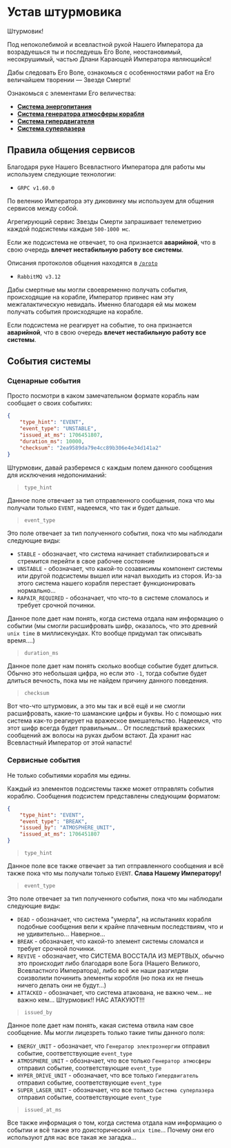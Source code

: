# Устав штурмовика

Штурмовик!

Под непоколебимой и всевластной рукой Нашего Императора да возрадуешься ты и последуешь Его Воле, неостановимый, несокрушимый, частью Длани Карающей Императора являющийся!

Дабы следовать Его Воле, ознакомься с особенностями работ на Его величайшем творении — Звезде Смерти!


Ознакомься с элементами Его величества:

- [**Система энергопитания**](https://github.com/andrwnv/death-star-playground/blob/main/docs/units/1_energy_unit.md)
- [**Система генератора атмосферы корабля**](https://github.com/andrwnv/death-star-playground/blob/main/docs/units/2_atmosphere_unit.md)
- [**Cистема гипердвигателя**](https://github.com/andrwnv/death-star-playground/blob/main/docs/units/3_hyper_drive_unit.md)
- [**Cистема суперлазера**](https://github.com/andrwnv/death-star-playground/blob/main/docs/units/4_super_laser_unit.md)


## Правила общения сервисов

Благодаря руке Нашего Всевластного Императора для работы мы используем следующие технологии:

- `GRPC v1.60.0`

По велению Императора эту диковинку мы используем для общения сервисов между собой.

Агрегирующий сервис Звезды Смерти запрашивает телеметрию каждой подсистемы каждые `500-1000 мс`.

Если же подсистема не отвечает, то она признается **аварийной**, что в свою очередь **влечет нестабильную работу все системы**.

Описания протоколов общения находятся в [`/proto`](https://github.com/andrwnv/death-star-playground/blob/main/protos)


- `RabbitMQ v3.12`

Дабы смертные мы могли своевременно получать события, происходящие на корабле, Император привнес нам эту межгалактическую невидаль. Именно благодаря ей мы можем получать события происходящие на корабле.

Если подсистема не реагирует на событие, то она признается **аварийной**, что в свою очередь **влечет нестабильную работу все системы**.

## События системы
### **Сценарные события**
Просто посмотри в каком замечательном формате корабль нам сообщает о своих событиях:
```json
{
    "type_hint": "EVENT",
    "event_type": "UNSTABLE",
    "issued_at_ms": 1706451807,
    "duration_ms": 10000,
    "checksum": "2ea9589da79e4cc89b306e4e34d141a2"
}
```

Штурмовик, давай разберемся с каждым полем данного сообщения для исключения недопониманий:
> `type_hint`

Данное поле отвечает за тип отправленного сообщения, пока что мы получали только `EVENT`, надеемся, что так и будет дальше.

>  `event_type`

Это поле отвечает за тип полученного события, пока что мы наблюдали следующие виды:
- `STABLE` - обозначает, что система начинает стабилизироваться и стремится перейти в свое рабочее состояние
- `UNSTABLE` - обозначает, что какой-то созависимы компонент системы или другой подсистемы вышел или начал выходить из стороя. Из-за этого система нашего корабля перестает функционировать нормально...
- `RAPAIR_REQUIRED` - обозначает, что что-то в системе сломалось и требует срочной починки.

Данное поле дает нам понять, когда система отдала нам информацию о событии (мы смогли расшифровать шифр, оказалось, что это древний `unix time` в миллисекундах. Кто вообще придумал так описывать время....)

>  `duration_ms`

Данное поле дает нам понять сколько вообще событие будет длиться. Обычно это небольшая цифра, но если это `-1`, тогда событие будет длиться вечность, пока мы не найдем причину данного поведения.

>  `checksum`

Вот что-что штурмовик, а это мы так и всё ещё и не смогли расшифровать, какие-то шаманские цифры и буквы. Но с помощью них система как-то реагирует на вражеское вмешательство. Надеемся, что этот шифр всегда будет правильным... От последствий вражеских сообщений аж волосы на руках дыбом встают. Да хранит нас Всевластный Император от этой напасти!

### **Сервисные события**
Не только событиями корабля мы едины.

Каждый из элементов подсистемы также может отправлять события кораблю. Сообщения подсистем представлены следующим форматом:

```json
{
    "type_hint": "EVENT",
    "event_type": "BREAK",
    "issued_by": "ATMOSPHERE_UNIT",
    "issued_at_ms": 1706451807
}
```
>  `type_hint`

Данное поле все также отвечает за тип отправленного сообщения и всё также пока что мы получали только `EVENT`. **Слава Нашему Императору!**

> `event_type`

Это поле отвечает за тип полученного события, пока что мы наблюдали следующие виды:
- `DEAD` - обозначает, что система "умерла", на испытаниях корабля подобные сообщения вели к крайне плачевным последствиям, что и не удивительно... Наверное...
- `BREAK` - обозначает, что какой-то элемент системы сломался и требует срочной починки.
- `REVIVE` - обозначает, что СИСТЕМА ВОССТАЛА ИЗ МЕРТВЫХ, обычно это происходит либо благодаря воле Бога (Нашего Великого, Всевластного Императора), либо всё же наши разгилдяи соизволили починить элементы коробля (но пока их не пнешь ничего делать они не будут...)
- `ATTACKED` - обозначает, что система атакована, не важно чем... не важно кем... Штурмовик!! НАС АТАКУЮТ!!!

>  `issued_by`

Данное поле дает нам понять, какая система отвила нам свое сообщениe. Мы могли лицезреть только такие типы данного поля:

- `ENERGY_UNIT` - обозначает, что `Генератор электроэнергии` отправил событие, соответствующие `event_type`
- `ATMOSPHERE_UNIT` - обозначает, что все только `Генератор атмосферы` отправил событие, соответствующие `event_type`
- `HYPER_DRIVE_UNIT` - обозначает, что все только `Гипердвигатель` отправил событие, соответствующие `event_type`
- `SUPER_LASER_UNIT` - обозначает, что все только `Cистема суперлазера` отправил событие, соответствующие `event_type`

>  `issued_at_ms`

Все также информация о том, когда система отдала нам информацию о событии и всё также это доисторический `unix time`... Почему они его используют для нас все такая же загадка...
